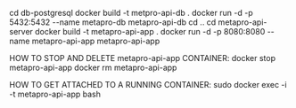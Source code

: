 cd db-postgresql
docker build -t metpro-api-db .
docker run -d -p 5432:5432 --name metapro-db metapro-api-db
cd ..
cd metapro-api-server
docker build -t metapro-api-app .
docker run -d -p 8080:8080 --name metapro-api-app metapro-api-app

HOW TO STOP AND DELETE metapro-api-app CONTAINER:
docker stop metapro-api-app
docker rm metapro-api-app


HOW TO GET ATTACHED TO A RUNNING CONTAINER: sudo docker exec -i -t metapro-api-app bash
